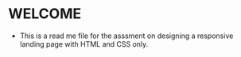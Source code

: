 # WELCOME
- This is a read me file for the asssment on designing a responsive landing page with HTML and CSS only.
